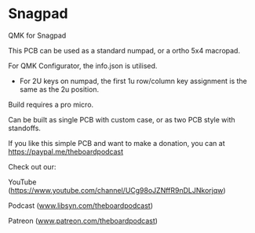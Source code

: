 # Snagpad
QMK for Snagpad

This PCB can be used as a standard numpad, or a ortho 5x4 macropad.

For QMK Configurator, the info.json is utilised.
- For 2U keys on numpad, the first 1u row/column key assignment is the same as the 2u position.

Build requires a pro micro.

Can be built as single PCB with custom case, or as two PCB style with standoffs.

If you like this simple PCB and want to make a donation, you can at https://paypal.me/theboardpodcast

Check out our:

YouTube (https://www.youtube.com/channel/UCg98oJZNffR9nDLJNkorjqw)

Podcast (www.libsyn.com/theboardpodcast)

Patreon (www.patreon.com/theboardpodcast)
